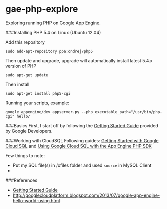 gae-php-explore
===============

Exploring running PHP on Google App Engine.

###Installing PHP 5.4 on Linux (Ubuntu 12.04)

Add this repository
```
sudo add-apt-repository ppa:ondrej/php5
```

Then update and upgrade, upgrade will automatically install latest 5.4.x version of PHP

```
sudo apt-get update
```

Then install
```
sudo apt-get install php5-cgi
```

Running your scripts, example:

```
google_appengine/dev_appserver.py --php_executable_path="/usr/bin/php-cgi" hello/
```

###Basics
First, I start off by following the [Getting Started Guide](https://developers.google.com/appengine/docs/php/gettingstarted/helloworld) provided by Google Developers.

###Working with CloudSQL
Following guides: [Getting Started with Google Cloud SQL](https://developers.google.com/cloud-sql/docs/getting-started) and
[Using Google Cloud SQL with the App Engine PHP SDK](https://developers.google.com/appengine/docs/php/cloud-sql/)

Few things to note:
* Put my SQL file(s) in /xfiles folder and used ```source``` in MySQL Client
* 


###References
* [Getting Started Guide](https://developers.google.com/appengine/docs/php/gettingstarted/helloworld)
* http://googlecloudplatform.blogspot.com/2013/07/google-app-engine-hello-world-using.html